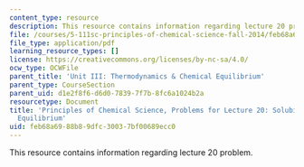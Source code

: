 ```yaml
---
content_type: resource
description: This resource contains information regarding lecture 20 problem.
file: /courses/5-111sc-principles-of-chemical-science-fall-2014/feb68a6988b89dfc30037bf00689ecc0_MIT5_111F14_Lec20Prob.pdf
file_type: application/pdf
learning_resource_types: []
license: https://creativecommons.org/licenses/by-nc-sa/4.0/
ocw_type: OCWFile
parent_title: 'Unit III: Thermodynamics & Chemical Equilibrium'
parent_type: CourseSection
parent_uid: d1e2f8f6-d6d0-7839-7f7b-8fc6a1024b2a
resourcetype: Document
title: 'Principles of Chemical Science, Problems for Lecture 20: Solubility and Acid-Base
  Equilibrium'
uid: feb68a69-88b8-9dfc-3003-7bf00689ecc0
---
```

This resource contains information regarding lecture 20 problem.